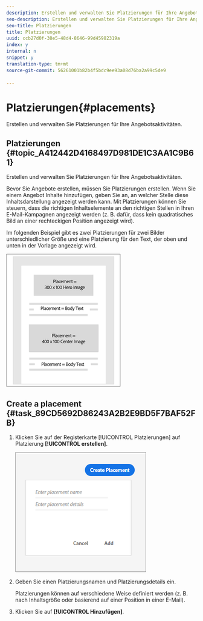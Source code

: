 ```yaml
---
description: Erstellen und verwalten Sie Platzierungen für Ihre Angebotsaktivitäten.
seo-description: Erstellen und verwalten Sie Platzierungen für Ihre Angebotsaktivitäten.
seo-title: Platzierungen
title: Platzierungen
uuid: ccb27d0f-38e5-48d4-8646-99d45982319a
index: y
internal: n
snippet: y
translation-type: tm+mt
source-git-commit: 56261001b82b4f5bdc9ee93a08d76ba2a99c5de9

---
```



# Platzierungen{#placements}

Erstellen und verwalten Sie Platzierungen für Ihre Angebotsaktivitäten.

## Platzierungen {#topic_A412442D4168497D981DE1C3AA1C9B61}

Erstellen und verwalten Sie Platzierungen für Ihre Angebotsaktivitäten.

Bevor Sie Angebote erstellen, müssen Sie Platzierungen erstellen. Wenn Sie einem Angebot Inhalte hinzufügen, geben Sie an, an welcher Stelle diese Inhaltsdarstellung angezeigt werden kann. Mit Platzierungen können Sie steuern, dass die richtigen Inhaltselemente an den richtigen Stellen in Ihren E-Mail-Kampagnen angezeigt werden (z. B. dafür, dass kein quadratisches Bild an einer rechteckigen Position angezeigt wird).

Im folgenden Beispiel gibt es zwei Platzierungen für zwei Bilder unterschiedlicher Größe und eine Platzierung für den Text, der oben und unten in der Vorlage angezeigt wird.

![](assets/placements.png)

## Create a placement {#task_89CD5692D86243A2B2E9BD5F7BAF52FB}

1. Klicken Sie auf der Registerkarte [!UICONTROL Platzierungen] auf Platzierung **[!UICONTROL erstellen]**.

   ![](assets/create-placement.png)

1. Geben Sie einen Platzierungsnamen und Platzierungsdetails ein.

   Platzierungen können auf verschiedene Weise definiert werden (z. B. nach Inhaltsgröße oder basierend auf einer Position in einer E-Mail).

1. Klicken Sie auf **[!UICONTROL Hinzufügen]**.
